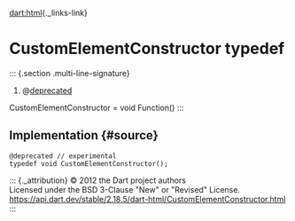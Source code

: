 [dart:html](../dart-html/dart-html-library){._links-link}

CustomElementConstructor typedef
================================

::: {.section .multi-line-signature}
<div>

1.  @[deprecated](../dart-core/deprecated-constant)

</div>

CustomElementConstructor = void Function()
:::

Implementation {#source}
--------------

``` {.language-dart data-language="dart"}
@deprecated // experimental
typedef void CustomElementConstructor();
```

::: {._attribution}
© 2012 the Dart project authors\
Licensed under the BSD 3-Clause \"New\" or \"Revised\" License.\
<https://api.dart.dev/stable/2.18.5/dart-html/CustomElementConstructor.html>
:::
